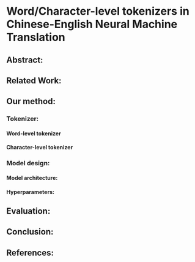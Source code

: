 # Word/Character-level tokenizers in Chinese-English Neural Machine Translation

## Abstract:

## Related Work:

## Our method:

### Tokenizer:

#### Word-level tokenizer

#### Character-level tokenizer

### Model design:

#### Model architecture:

#### Hyperparameters:

## Evaluation:

## Conclusion:

## References:
